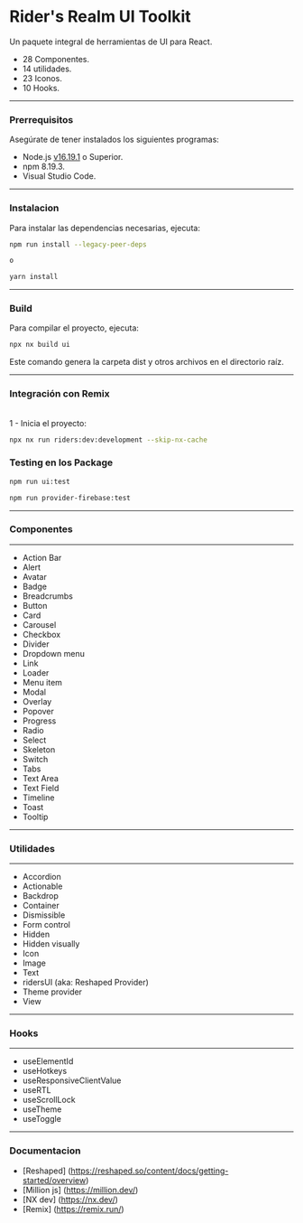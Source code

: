 # Rider's Realm UI Toolkit

Un paquete integral de herramientas de UI para React.

- 28 Componentes.<br>
- 14 utilidades.<br>
- 23 Iconos.<br>
- 10 Hooks.<br>
<hr>

### Prerrequisitos

Asegúrate de tener instalados los siguientes programas:

- Node.js [v16.19.1](https://nodejs.org/dist/v16.19.1/) o Superior.
- npm 8.19.3.
- Visual Studio Code.
<hr>

### Instalacion

Para instalar las dependencias necesarias, ejecuta:

```sh
npm run install --legacy-peer-deps 

o

yarn install
```

<hr>

### Build

Para compilar el proyecto, ejecuta:

```sh
npx nx build ui
```

Este comando genera la carpeta dist y otros archivos en el directorio raíz.

<hr>

### Integración con Remix

<br>
1 - Inicia el proyecto:
<br>

```sh
npx nx run riders:dev:development --skip-nx-cache
```

### Testing en los Package

```sh
npm run ui:test
```

```sh
npm run provider-firebase:test
```

<hr>

### Componentes

<hr>

- Action Bar
- Alert
- Avatar
- Badge
- Breadcrumbs
- Button
- Card
- Carousel
- Checkbox
- Divider
- Dropdown menu
- Link
- Loader
- Menu item
- Modal
- Overlay
- Popover
- Progress
- Radio
- Select
- Skeleton
- Switch
- Tabs
- Text Area
- Text Field
- Timeline
- Toast
- Tooltip
<hr>

### Utilidades

<hr>

- Accordion
- Actionable
- Backdrop
- Container
- Dismissible
- Form control
- Hidden
- Hidden visually
- Icon
- Image
- Text
- ridersUI (aka: Reshaped Provider)
- Theme provider
- View
<hr>

### Hooks

<hr>

- useElementId
- useHotkeys
- useResponsiveClientValue
- useRTL
- useScrollLock
- useTheme
- useToggle

<hr>

### Documentacion

- [Reshaped] (https://reshaped.so/content/docs/getting-started/overview)
- [Million js] (https://million.dev/)
- [NX dev] (https://nx.dev/)
- [Remix] (https://remix.run/)
